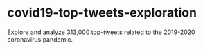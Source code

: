# covid19-top-tweets-exploration
Explore and analyze 313,000 top-tweets related to the 2019-2020 coronavirus pandemic.
